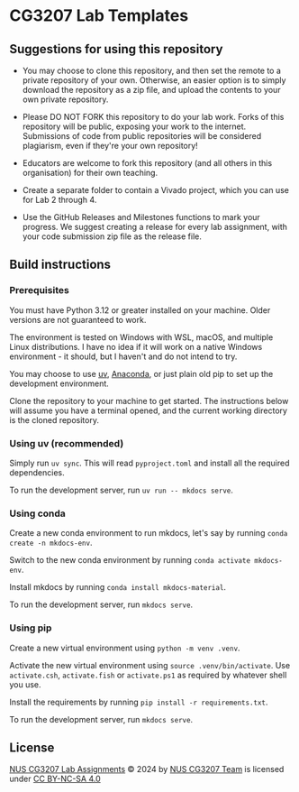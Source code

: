 # CG3207 Lab Templates

## Suggestions for using this repository

* You may choose to clone this repository, and then set the remote to a private repository of your own. Otherwise, an easier option is to simply download the repository as a zip file, and upload the contents to your own private repository.

* Please DO NOT FORK this repository to do your lab work. Forks of this repository will be public, exposing your work to the internet. Submissions of code from public repositories will be considered plagiarism, even if they're your own repository!

* Educators are welcome to fork this repository (and all others in this organisation) for their own teaching.

* Create a separate folder to contain a Vivado project, which you can use for Lab 2 through 4. 

* Use the GitHub Releases and Milestones functions to mark your progress. We suggest creating a release for every lab assignment, with your code submission zip file as the release file. 

## Build instructions

### Prerequisites

You must have Python 3.12 or greater installed on your machine. Older versions are not guaranteed to work. 

The environment is tested on Windows with WSL, macOS, and multiple Linux distributions. I have no idea if it will work on a native Windows environment - it should, but I haven't and do not intend to try. 

You may choose to use [uv](https://docs.astral.sh/uv/), [Anaconda](https://www.anaconda.com/download), or just plain old pip to set up the development environment. 

Clone the repository to your machine to get started. The instructions below will assume you have a terminal opened, and the current working directory is the cloned repository. 

### Using uv (recommended)

Simply run `uv sync`. This will read `pyproject.toml` and install all the required dependencies. 

To run the development server, run `uv run -- mkdocs serve`.

### Using conda

Create a new conda environment to run mkdocs, let's say by running `conda create -n mkdocs-env`.

Switch to the new conda environment by running `conda activate mkdocs-env`. 

Install mkdocs by running `conda install mkdocs-material`.

To run the development server, run `mkdocs serve`. 

### Using pip

Create a new virtual environment using `python -m venv .venv`. 

Activate the new virtual environment using `source .venv/bin/activate`. Use `activate.csh`, `activate.fish` or `activate.ps1` as required by whatever shell you use. 

Install the requirements by running `pip install -r requirements.txt`. 

To run the development server, run `mkdocs serve`. 

## License 

[NUS CG3207 Lab Assignments](https://github.com/nus-cg3207/labs) © 2024 by [NUS CG3207 Team](https://github.com/nus-cg3207) is licensed under [CC BY-NC-SA 4.0](https://creativecommons.org/licenses/by-nc-sa/4.0/?ref=chooser-v1)  
